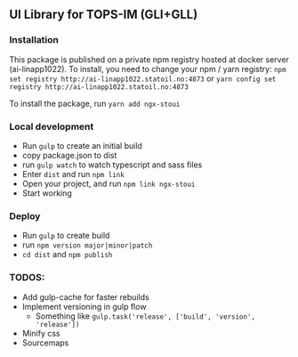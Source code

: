 ## UI Library for TOPS-IM (GLI+GLL)

### Installation
This package is published on a private npm registry hosted at docker server (ai-linapp1022). To install, you need to change your npm / yarn registry:
``npm set registry http://ai-linapp1022.statoil.no:4873`` or ``yarn config set registry http://ai-linapp1022.statoil.no:4873``

To install the package, run `yarn add ngx-stoui`

### Local development

* Run `gulp` to create an initial build
* copy package.json to dist
* run `gulp watch` to watch typescript and sass files
* Enter `dist` and run `npm link`
* Open your project, and run `npm link ngx-stoui`
* Start working

### Deploy

* Run `gulp` to create build
* run `npm version major|minor|patch`
* `cd dist` and `npm publish`

### TODOS:
* Add gulp-cache for faster rebuilds
* Implement versioning in gulp flow
  * Something like `gulp.task('release', ['build', 'version', 'release'])`
* Minify css
* Sourcemaps